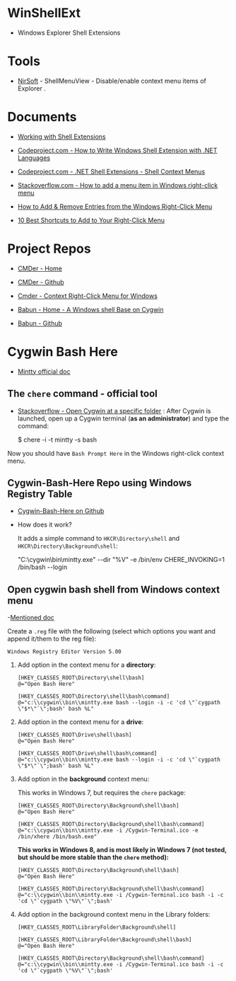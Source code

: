 # WinShellExt

- Windows Explorer Shell Extensions

# Tools

- [NirSoft](http://www.nirsoft.net/utils/shell_menu_view.html) - ShellMenuView - Disable/enable context menu items of Explorer .

# Documents

- [Working with Shell Extensions](https://docs.microsoft.com/en-us/windows/desktop/shell/shell-exts)

- [Codeproject.com - How to Write Windows Shell Extension with .NET Languages](https://www.codeproject.com/Articles/174369/How-to-Write-Windows-Shell-Extension-with-NET-Lang)

- [Codeproject.com - .NET Shell Extensions - Shell Context Menus](https://www.codeproject.com/Articles/512956/NET-Shell-Extensions-Shell-Context-Menus)

- [Stackoverflow.com - How to add a menu item in Windows right-click menu](https://stackoverflow.com/questions/18309300/how-to-add-a-menu-item-in-windows-right-click-menu)

- [How to Add & Remove Entries from the Windows Right-Click Menu](https://www.makeuseof.com/tag/how-to-add-remove-entries-from-the-right-click-menu/)

- [10 Best Shortcuts to Add to Your Right-Click Menu](https://www.makeuseof.com/tag/10-best-shortcuts-add-right-click-menu/)

# Project Repos

- [CMDer - Home](http://cmder.net/)

- [CMDer - Github](https://github.com/cmderdev/cmder)

- [Cmder - Context Right-Click Menu for Windows](https://gist.github.com/jojobyte/66c8346ed8948b9b395f)

- [Babun - Home - A Windows shell Base on Cygwin](http://babun.github.io/)

- [Babun - Github](https://github.com/babun/babun)

# Cygwin Bash Here

- [Mintty official doc](https://github.com/mintty/mintty/wiki/Tips#starting-in-a-particular-directory)

## The `chere` command - official tool

- [Stackoverflow - Open Cygwin at a specific folder](https://stackoverflow.com/questions/9637601/open-cygwin-at-a-specific-folder) : After Cygwin is launched, open up a Cygwin terminal (**as an administrator**) and type the command:

    $ chere -i -t mintty -s bash

Now you should have `Bash Prompt Here` in the Windows right-click context menu.

## Cygwin-Bash-Here Repo using Windows Registry Table

- [Cygwin-Bash-Here on Github](https://github.com/olegcherr/Cygwin-Bash-Here)

- How does it work?

    It adds a simple command to `HKCR\Directory\shell` and `HKCR\Directory\Background\shell`:
    
    "C:\cygwin\bin\mintty.exe" --dir "%V" -e /bin/env CHERE_INVOKING=1 /bin/bash --login

## Open cygwin bash shell from Windows context menu

-[Mentioned doc](http://shitwefoundout.com/wiki/Open_cygwin_bash_shell_from_Windows_context_menu)

Create a `.reg` file with the following (select which options you want and append it/them to the reg file):

    Windows Registry Editor Version 5.00

1. Add option in the context menu for a **directory**:

    ```
    [HKEY_CLASSES_ROOT\Directory\shell\bash]
    @="Open Bash Here"

    [HKEY_CLASSES_ROOT\Directory\shell\bash\command]
    @="c:\\cygwin\\bin\\mintty.exe bash --login -i -c 'cd \"`cygpath \"$*\"`\";bash' bash %L"
    ```

2. Add option in the context menu for a **drive**:

    ```
    [HKEY_CLASSES_ROOT\Drive\shell\bash]
    @="Open Bash Here"

    [HKEY_CLASSES_ROOT\Drive\shell\bash\command]
    @="c:\\cygwin\\bin\\mintty.exe bash --login -i -c 'cd \"`cygpath \"$*\"`\";bash' bash %L"
    ```

3. Add option in the **background** context menu:
    
    This works in Windows 7, but requires the `chere` package:

    ```
    [HKEY_CLASSES_ROOT\Directory\Background\shell\bash]
    @="Open Bash Here"

    [HKEY_CLASSES_ROOT\Directory\Background\shell\bash\command]
    @="c:\\cygwin\\bin\\mintty.exe -i /Cygwin-Terminal.ico -e /bin/xhere /bin/bash.exe"
    ```
    
    **This works in Windows 8, and is most likely in Windows 7 (not tested, but should be more stable than the `chere` method):**

    ```
    [HKEY_CLASSES_ROOT\Directory\Background\shell\bash]
    @="Open Bash Here"

    [HKEY_CLASSES_ROOT\Directory\Background\shell\bash\command]
    @="c:\\cygwin\\bin\\mintty.exe -i /Cygwin-Terminal.ico bash -i -c 'cd \"`cygpath \"%V\"`\";bash'
    ```

4. Add option in the background context menu in the Library folders:

    ```
    [HKEY_CLASSES_ROOT\LibraryFolder\Background\shell]

    [HKEY_CLASSES_ROOT\LibraryFolder\Background\shell\bash]
    @="Open Bash Here"

    [HKEY_CLASSES_ROOT\Directory\Background\shell\bash\command]
    @="c:\\cygwin\\bin\\mintty.exe -i /Cygwin-Terminal.ico bash -i -c 'cd \"`cygpath \"%V\"`\";bash'
    ```








